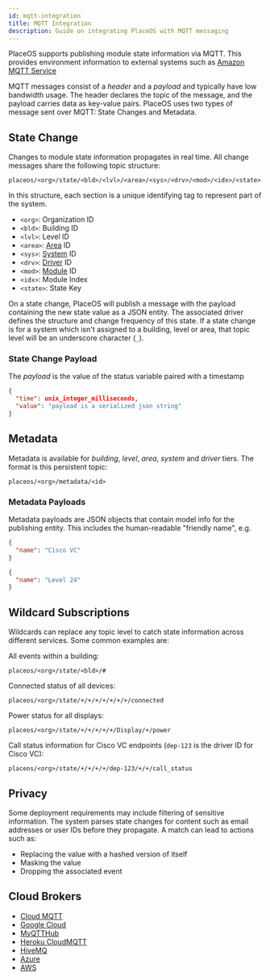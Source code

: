 ```yaml
---
id: mqtt-integration
title: MQTT Integration
description: Guide on integrating PlaceOS with MQTT messaging
---
```

<!-- # MQTT -->

<!-- images in old file, need rehosting https://docs.google.com/document/d/1gBZD296sF0cZXYyRKrRjn-wi5c408Yg1189S-DV9JgE/edit# -->

PlaceOS supports publishing module state information via MQTT. 
This provides environment information to external systems such as [Amazon MQTT Service](https://docs.aws.amazon.com/iot/latest/developerguide/view-mqtt-messages.html)

MQTT messages consist of a *header* and a *payload* and typically have low bandwidth usage. 
The header declares the topic of the message, and the payload carries data as key-value pairs.
PlaceOS uses two types of message sent over MQTT: State Changes and Metadata.

## State Change
Changes to module state information propagates in real time. 
All change messages share the following topic structure:

```markup
placeos/<org>/state/<bld>/<lvl>/<area>/<sys>/<drv>/<mod>/<idx>/<state>
```
In this structure, each section is a unique identifying tag to represent part of the system.
- `<org>`: Organization ID
- `<bld>`: Building ID
- `<lvl>`: Level ID
- `<area>`: [Area](../key-concepts/zones.md) ID
- `<sys>`: [System](../key-concepts/systems.md) ID
- `<drv>`: [Driver](../key-concepts/drivers.md) ID
- `<mod>`: [Module](../key-concepts/modules.md) ID
- `<idx>`: Module Index
- `<state>`: State Key

<!-- some kind of key expanding the above. Original had an image. html isn't *right* but the colouratin is nice-->

<!--What part of PlaceOS? messaging service? Does this microservice (?) have a title? -->
On a state change, PlaceOS  will publish a message with the payload containing the new state value as a JSON entity. 
The associated driver defines the structure and change frequency of this state.
If a state change is for a system which isn't assigned to a building, level or area, that topic level will be an underscore character (`_`).

### State Change Payload
The *payload* is the value of the status variable paired with a timestamp
```json
{
  "time": unix_integer_milliseconds,
  "value": "payload is a serialized json string"
}
```
## Metadata
Metadata is available for *building*, *level*, *area*, *system* and *driver* tiers. 
The format is this persistent topic:

```markup
placeos/<org>/metadata/<id>
```

### Metadata Payloads

Metadata payloads are JSON objects that contain model info for the publishing entity. 
This includes the human-readable "friendly name", e.g.

```json
{
  "name": "Cisco VC"
}
```
```json
{
  "name": "Level 24"
}
```



## Wildcard Subscriptions
Wildcards can replace any topic level to catch state information across different services. 
Some common examples are:

All events within a building: 
```markup
placeos/<org>/state/<bld>/# 
```

Connected status of all devices:
```markup
placeos/<org>/state/+/+/+/+/+/+/+/connected 
```
Power status for all displays:
```markup
placeos/<org>/state/+/+/+/+/+/Display/+/power
```
Call status information for Cisco VC endpoints (`dep-123` is the driver ID for Cisco VC):
```markup
placeos/<org>/state/+/+/+/+/dep-123/+/+/call_status
```

## Privacy
Some deployment requirements may include filtering of sensitive information.
The system parses state changes for content such as email addresses or user IDs before they propagate.
A match can lead to actions such as:
- Replacing the value with a hashed version of itself
- Masking the value 
- Dropping the associated event

## Cloud Brokers
<!-- Want to add clickable images of logos (img from original doc) -->
<!-- And a few words "service providers for blah include blah" -->

- [Cloud MQTT](https://www.cloudmqtt.com/)
- [Google Cloud](https://cloud.google.com/iot/docs/how-tos/mqtt-bridge)
- [MyQTTHub](https://myqtthub.com/en)
- [Heroku CloudMQTT](https://elements.heroku.com/addons/cloudmqtt)
- [HiveMQ](https://www.hivemq.com/)
- [Azure](https://docs.microsoft.com/en-us/azure/iot-hub/iot-hub-mqtt-support)
- [AWS](https://docs.aws.amazon.com/iot/latest/developerguide/view-mqtt-messages.html)
